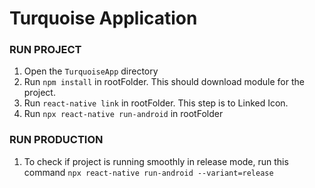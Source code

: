 # Turquoise Application


### RUN PROJECT

1. Open the `TurquoiseApp` directory
2. Run `npm install` in rootFolder. This should download module for the project.
2. Run `react-native link` in rootFolder. This step is to Linked Icon.
3. Run `npx react-native run-android` in rootFolder


### RUN PRODUCTION
1. To check if project is running smoothly in release mode, run this command
`npx react-native run-android --variant=release`
